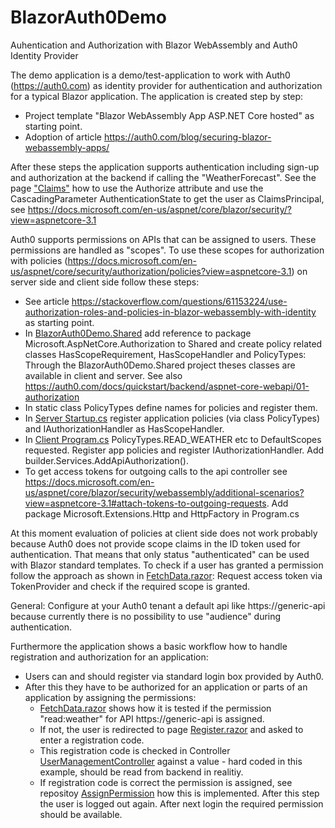 # BlazorAuth0Demo
Auhentication and Authorization with Blazor WebAssembly and Auth0 Identity Provider

The demo application is a demo/test-application to work with Auth0 (https://auth0.com) as identity provider for authentication and authorization for a typical Blazor application. 
The application is created step by step:
* Project template "Blazor WebAssembly App ASP.NET Core hosted" as starting point.
* Adoption of article https://auth0.com/blog/securing-blazor-webassembly-apps/

After these steps the application supports authentication including sign-up and authorization at the backend if calling the "WeatherForecast". See the page <a href="https://github.com/rbrands/BlazorAuth0Demo/blob/master/BlazorAuth0Demo/Client/Pages/Claims.razor">"Claims"</a> how to use
the Authorize attribute and use the CascadingParameter AuthenticationState to get the user as ClaimsPrincipal, see https://docs.microsoft.com/en-us/aspnet/core/blazor/security/?view=aspnetcore-3.1

Auth0 supports permissions on APIs that can be assigned to users. These permissions are handled as "scopes". To use these scopes for authorization with policies (https://docs.microsoft.com/en-us/aspnet/core/security/authorization/policies?view=aspnetcore-3.1) on server side and client side follow these steps:
* See article https://stackoverflow.com/questions/61153224/use-authorization-roles-and-policies-in-blazor-webassembly-with-identity as starting point.
* In <a href="https://github.com/rbrands/BlazorAuth0Demo/tree/master/BlazorAuth0Demo/Shared">BlazorAuth0Demo.Shared</a> add reference to package Microsoft.AspNetCore.Authorization to Shared and create policy related classes HasScopeRequirement, HasScopeHandler and PolicyTypes: Through the BlazorAuth0Demo.Shared project theses classes are available in client and server. See also https://auth0.com/docs/quickstart/backend/aspnet-core-webapi/01-authorization
* In static class PolicyTypes define names for policies and register them.
* In <a href="https://github.com/rbrands/BlazorAuth0Demo/blob/master/BlazorAuth0Demo/Server/Startup.cs">Server Startup.cs</a> register application policies (via class PolicyTypes) and IAuthorizationHandler as HasScopeHandler.
* In <a href="https://github.com/rbrands/BlazorAuth0Demo/blob/master/BlazorAuth0Demo/Client/Program.cs">Client Program.cs</a> PolicyTypes.READ_WEATHER etc to DefaultScopes requested. Register app policies and register IAuthorizationHandler. Add builder.Services.AddApiAuthorization().
* To get access tokens for outgoing calls to the api controller see https://docs.microsoft.com/en-us/aspnet/core/blazor/security/webassembly/additional-scenarios?view=aspnetcore-3.1#attach-tokens-to-outgoing-requests. Add package Microsoft.Extensions.Http and HttpFactory in Program.cs

At this moment evaluation of policies at client side does not work probably because Auth0 does not provide scope claims in the ID token used for authentication. That means that only status "authenticated" can be used with Blazor standard templates. To check if a user has granted a permission follow the approach as shown in <a href="https://github.com/rbrands/BlazorAuth0Demo/blob/master/BlazorAuth0Demo/Client/Pages/FetchData.razor">FetchData.razor</a>:
Request access token via TokenProvider and check if the required scope is granted.

General: Configure at your Auth0 tenant a default api like https://generic-api because currently there is no possibility to use "audience" during authentication.

Furthermore the application shows a basic workflow how to handle registration and authorization for an application:
* Users can and should register via standard login box provided by Auth0.
* After this they have to be authorized for an application or parts of an application by assigning the permissions:
  * <a href="https://github.com/rbrands/BlazorAuth0Demo/blob/master/BlazorAuth0Demo/Client/Pages/FetchData.razor">FetchData.razor</a> shows how it is tested if the permission "read:weather" for API https://generic-api is assigned.
  * If not, the user is redirected to page <a href="https://github.com/rbrands/BlazorAuth0Demo/blob/master/BlazorAuth0Demo/Client/Pages/Register.razor">Register.razor</a> and asked to enter a registration code.
  * This registration code is checked in Controller <a href="https://github.com/rbrands/BlazorAuth0Demo/blob/master/BlazorAuth0Demo/Server/Controllers/UserManagementController.cs">UserManagementController</a> against a value - hard coded in this example, should be read from backend in realitiy.
  * If registration code is correct the permission is assigned, see repositoy <a href="https://github.com/rbrands/BlazorAuth0Demo/blob/b9f205432a934209f08c0525acd9720e8ad19bf2/BlazorAuth0Demo/Server/Repositories/Auth0Repository.cs#L52">AssignPermission</a> how this is implemented. After this step the user is logged out again. After next login the required permission should be available.

